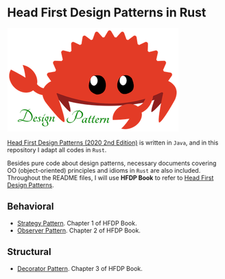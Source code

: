 # Head First Design Patterns in Rust

![rust](rust.png)

[Head First Design Patterns (2020 2nd Edition)](https://github.com/bethrobson/Head-First-Design-Patterns) is written in `Java`, and in this repository I adapt all codes in `Rust`.

Besides pure code about design patterns, necessary documents covering OO (object-oriented) principles and idioms in `Rust` are also included. Throughout the README files, I will use **HFDP Book** to refer to [Head First Design Patterns](https://www.amazon.com/Head-First-Design-Patterns-Object-Oriented/dp/149207800X).

## Behavioral
- [Strategy Pattern](behavioral/strategy). Chapter 1 of HFDP Book.
- [Observer Pattern](behavioral/observer). Chapter 2 of HFDP Book.

## Structural
- [Decorator Pattern](structural/decorator). Chapter 3 of HFDP Book.